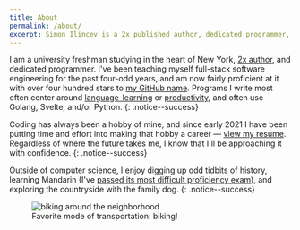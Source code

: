 ```yaml
---
title: About
permalink: /about/
excerpt: Simon Ilincev is a 2x published author, dedicated programmer, and high school senior. He is interested in backend web development, and has over three hundred stars on his GitHub repositories.
---
```


<!--
[![Wakatime](https://wakatime.com/badge/user/86d68e60-3404-43cd-94b6-e82de814439f.svg?style=for-the-badge)](https://wakatime.com/@86d68e60-3404-43cd-94b6-e82de814439f)
[![Stars Earned](https://img.shields.io/github/stars/Destaq?affiliations=OWNER%2CCOLLABORATOR&label=STARS%20EARNED&style=for-the-badge)](https://img.shields.io/github/stars/Destaq?affiliations=OWNER%2CCOLLABORATOR&label=STARS%20EARNED&style=for-the-badge)
{: .align-special-center} -->

I am a university freshman studying in the heart of New York, [2x author](https://www.goodreads.com/author/show/19271921.Simon_Ilincev), and dedicated programmer. I've been teaching myself full-stack software engineering for the past four-odd years, and am now fairly proficient at it with over four hundred stars to [my GitHub name](https://github.com/Destaq). Programs I write most often center around [language-learning](https://www.producthunt.com/posts/lingotrack) or [productivity](https://github.com/Destaq/life-calendar), and often use Golang, Svelte, and/or Python.
{: .notice--success}

Coding has always been a hobby of mine, and since early 2021 I have been putting time and effort into making that hobby a career — [view my resume](/downloads/Resume_Simon_Ilincev.pdf). Regardless of where the future takes me, I know that I'll be approaching it with confidence.
{: .notice--success}

Outside of computer science, I enjoy digging up odd tidbits of history, learning Mandarin (I've [passed its most difficult proficiency exam](https://simonilincev.com/chinese/resources/guides/passing-hsk-6/)), and exploring the countryside with the family dog.
{: .notice--success}

<figure style="width: 300px" class="align-center">
  <img src="{{ site.url }}{{ site.baseurl }}/assets/images/biking.jpg" alt="biking around the neighborhood">
  <figcaption>Favorite mode of transportation: biking!</figcaption>
</figure>
